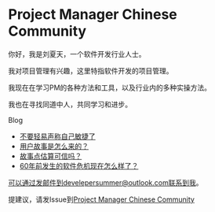# Project Manager Chinese Community

你好，我是刘夏天，一个软件开发行业人士。

我对项目管理有兴趣，这里特指软件开发的项目管理。

我现在在学习PM的各种方法和工具，以及行业内的多种实操方法。

我也在寻找同道中人，共同学习和进步。


Blog
- [不要轻易声称自己敏捷了](agilefake.md)
- [用户故事是怎么来的？](userstory.md)
- [故事点估算可信吗？](storypoints.md)
- [60年前发生的软件危机现在怎么样了？](softwarecrisisNowAndThen.md)

可以通过发邮件到develepersummer@outlook.com联系到我。

提建议，请发Issue到[Project Manager Chinese Community](https://github.com/projectmanagercc/projectmanagercc.github.io)
